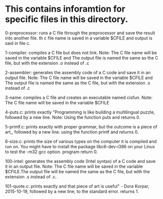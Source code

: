 # This contains inforamtion for specific files in this directory.

0-preprocessor: runs a C file through the preprocessor and save the result into another file. th c file name is saved in a variable $CFILE and output is said in file c.

1-compiler: compiles a C file but does not link. Note: The C file name will be saved in the variable $CFILE and The output file is named the same as the C file, but with the extension .o instead of .c

2-assembler: generates the assembly code of a C code and save it in an output file. Note: The C file name will be saved in the variable $CFILE and The output file is named the same as the C file, but with the extension .s instead of .c

3-name: compiles a C file and creates an executable named cisfun. Note: The C file name will be saved in the variable $CFILE

4-puts.c: prints exactly "Programming is like building a multilingual puzzle, followed by a new line. Note: Using the function puts and returns 0.

5-printf.c: prints exactly with proper grammar, but the outcome is a piece of art,, followed by a new line. using the function printf and returns 0.

6-size.c: prints the size of various types on the computer it is compiled and run on. You might have to install the package libc6-dev-i386 on your Linux to test the -m32 gcc option. program return 0.

100-intel: generates the assembly code (Intel syntax) of a C code and save it in an output file. Note: The C file name will be saved in the variable $CFILE.The output file will be named the same as the C file, but with the extension .s instead of .c.

101-quote.c: prints exactly and that piece of art is useful" - Dora Korpar, 2015-10-19, followed by a new line, to the standard error. returns 1.
